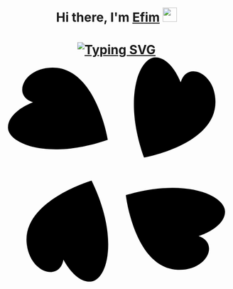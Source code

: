 <h1 align="center">Hi there, I'm <a href="https://daniilshat.ru/" target="_blank">Efim</a> 
<img src="https://github.com/blackcater/blackcater/raw/main/images/Hi.gif" height="32"/></h1>
<h1  align="center"><a href="https://git.io/typing-svg"><img src="https://readme-typing-svg.herokuapp.com?font=Fira+Code&size=22&duration=6000&pause=1000&color=469A34&width=435&lines=I+love+frogs+and+Python+very+much+!" alt="Typing SVG" /></a>
<svg role="img" viewBox="0 0 24 24" xmlns="http://www.w3.org/2000/svg"><title>4chan</title><path d="M11.07 8.82S9.803 1.079 5.145 1.097C2.006 1.109.78 4.124 3.055 4.802c0 0-2.698.973-2.698 2.697 0 1.725 4.274 3.54 10.713 1.32zm1.931 5.924s.904 7.791 5.558 7.991c3.136.135 4.503-2.82 2.262-3.604 0 0 2.74-.845 2.82-2.567.08-1.723-4.105-3.737-10.64-1.82zm-3.672-1.55s-7.532 2.19-6.952 6.813c.39 3.114 3.53 3.969 3.93 1.63 0 0 1.29 2.559 3.002 2.351 1.712-.208 3-4.67.02-10.794zm5.623-2.467s7.727-1.35 7.66-6.008c-.046-3.138-3.074-4.333-3.728-2.051 0 0-1-2.686-2.726-2.668-1.724.018-3.494 4.312-1.206 10.727z"/></svg>
